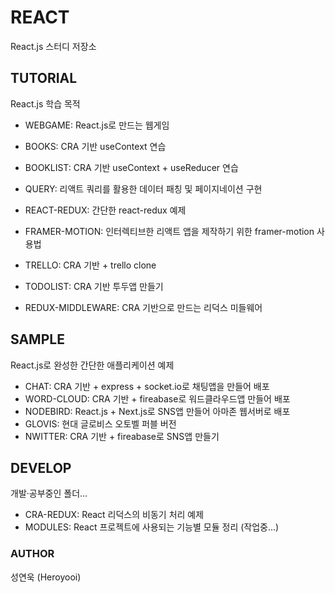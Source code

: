 # REACT
React.js 스터디 저장소

## TUTORIAL
React.js 학습 목적<br />

- WEBGAME: React.js로 만드는 웹게임
- BOOKS: CRA 기반 useContext 연습
- BOOKLIST: CRA 기반 useContext + useReducer 연습

- QUERY: 리액트 쿼리를 활용한 데이터 패칭 및 페이지네이션 구현
- REACT-REDUX: 간단한 react-redux 예제
- FRAMER-MOTION: 인터렉티브한 리액트 앱을 제작하기 위한 framer-motion 사용법
- TRELLO: CRA 기반 + trello clone

- TODOLIST: CRA 기반 투두앱 만들기
- REDUX-MIDDLEWARE: CRA 기반으로 만드는 리덕스 미들웨어

## SAMPLE
React.js로 완성한 간단한 애플리케이션 예제<br />

- CHAT: CRA 기반 + express + socket.io로 채팅앱을 만들어 배포
- WORD-CLOUD: CRA 기반 + fireabase로 워드클라우드앱 만들어 배포
- NODEBIRD: React.js + Next.js로 SNS앱 만들어 아마존 웹서버로 배포
- GLOVIS: 현대 글로비스 오토벨 퍼블 버전
- NWITTER: CRA 기반 + fireabase로 SNS앱 만들기

## DEVELOP
개발·공부중인 폴더...<br />

- CRA-REDUX: React 리덕스의 비동기 처리 예제
- MODULES: React 프로젝트에 사용되는 기능별 모듈 정리 (작업중...)


### AUTHOR
성연욱 (Heroyooi)